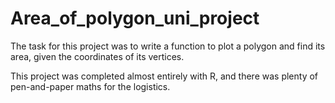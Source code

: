 # Area_of_polygon_uni_project

The task for this project was to write a function to plot a polygon and find its area, given the coordinates of its
vertices. 

This project was completed almost entirely with R, and there was plenty of pen-and-paper maths for the logistics.

